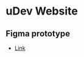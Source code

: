 # uDev Website
## Figma prototype
- [Link](https://www.figma.com/file/fA7p01tDRmznfPFyH4eQzy6m/Untitled?node-id=0%3A1)
